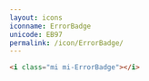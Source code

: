 ```yaml
---
layout: icons
iconname: ErrorBadge
unicode: EB97
permalink: /icon/ErrorBadge/
---
```


``` html
<i class="mi mi-ErrorBadge"></i>
```
